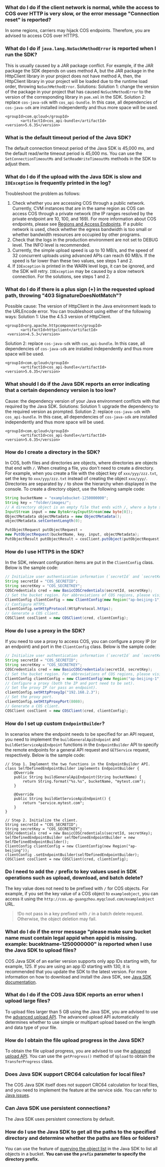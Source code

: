 ### What do I do if the client network is normal, while the access to COS over HTTP is very slow, or the error message "Connection reset" is reported?
In some regions, carriers may hijack COS endpoints. Therefore, you are advised to access COS over HTTPS.

### What do I do if `java.lang.NoSuchMethodError` is reported when I run the SDK?

This is usually caused by a JAR package conflict. For example, if the JAR package the SDK depends on uses method A, but the JAR package in the HttpClient library in your project does not have method A, then, the HttpClient library in your project will be loaded due to the runtime load order, throwing `NoSuchMethodError`.
Solutions:
Solution 1: change the version of the package in your project that has caused `NoSuchMethodError` to the version of the corresponding library in `pom.xml` in the SDK.
Solution 2: replace `cos-java-sdk` with `cos_api-bundle`. In this case, all dependencies of `cos-java-sdk` are installed independently and thus more space will be used.
```
<groupId>com.qcloud</groupId>
       <artifactId>cos_api-bundle</artifactId>
<version>5.6.35</version>
```

### What is the default timeout period of the Java SDK?

The default connection timeout period of the Java SDK is 45,000 ms, and the default read/write timeout period is 45,000 ms. You can use the `SetConnectionTimeoutMs` and `SetReadWriteTimeoutMs` methods in the SDK to adjust them.

### What do I do if the upload with the Java SDK is slow and `IOException` is frequently printed in the log?

Troubleshoot the problem as follows:

1. Check whether you are accessing COS through a public network. Currently, CVM instances that are in the same region as COS can access COS through a private network (the IP ranges resolved by the private endpoint are 10, 100, and 169). For more information about COS endpoints, please see [Regions and Access Endpoints](https://intl.cloud.tencent.com/document/product/436/6224). If a public network is used, check whether the egress bandwidth is too small or whether bandwidth resources are occupied by other programs.
2. Check that the logs in the production environment are not set to DEBUG level. The INFO level is recommended.
3. Currently, the simple upload speed is up to 10 MB/s, and the speed of 32 concurrent uploads using advanced APIs can reach 60 MB/s. If the speed is far lower than these two values, see steps 1 and 2.
4. If `IOException` is printed in the WARN level logs, it can be ignored, and the SDK will retry. `IOException` may be caused by a slow network connection. For the solutions, see steps 1 and 2.

### What do I do if there is a plus sign (+) in the requested upload path, throwing "403 SignatureDoesNotMatch"?
Possible cause: The version of HttpClient in the Java environment leads to the URLEncode error.
You can troubleshoot using either of the following ways:
Solution 1: Use the 4.5.3 version of HttpClient.
```
<groupId>org.apache.httpcomponents</groupId>
       <artifactId>httpclient</artifactId>
 <version>4.5.3</version> 
```

Solution 2: replace `cos-java-sdk` with `cos_api-bundle`. In this case, all dependencies of `cos-java-sdk` are installed independently and thus more space will be used.
```
<groupId>com.qcloud</groupId>
       <artifactId>cos_api-bundle</artifactId>
<version>5.6.35</version>
```

### What should I do if the Java SDK reports an error indicating that a certain dependency version is too low?
Cause: the dependency version of your Java environment conflicts with that required by the Java SDK.
Solutions:
Solution 1: upgrade the dependency to the required version as prompted.
Solution 2: replace `cos-java-sdk` with `cos_api-bundle`. In this case, all dependencies of `cos-java-sdk` are installed independently and thus more space will be used.
```
<groupId>com.qcloud</groupId>
       <artifactId>cos_api-bundle</artifactId>
<version>5.6.35</version>
```

### How do I create a directory in the SDK?

In COS, both files and directories are objects, where directories are objects that end with `/`. When creating a file, you don't need to create a directory. For example, when you create a file with the object key of `xxx/yyy/zzz.txt`, set the key to `xxx/yyy/zzz.txt` instead of creating the object `xxx/yyy/`. Directories are separated by `/` to show the hierarchy when displayed in the console. To create a directory object, use the following sample code:

```java
String bucketName = "examplebucket-1250000000";
String key = "folder/images/";
// A directory object is an empty file that ends with /, where a byte stream with a length of 0 is uploaded
InputStream input = new ByteArrayInputStream(new byte[0]);
ObjectMetadata objectMetadata = new ObjectMetadata();
objectMetadata.setContentLength(0);

PutObjectRequest putObjectRequest =
new PutObjectRequest(bucketName, key, input, objectMetadata);
PutObjectResult putObjectResult = cosClient.putObject(putObjectRequest);
```

### How do I use HTTPS in the SDK?

In the SDK, relevant configuration items are put in the `ClientConfig` class. Below is the sample code:

```java
// Initialize user authentication information (`secretId` and `secretKey`).
String secretId = "COS_SECRETID";
String secretKey = "COS_SECRETKEY";
COSCredentials cred = new BasicCOSCredentials(secretId, secretKey);
// Set the bucket region. For abbreviations of COS regions, please visit https://intl.cloud.tencent.com/document/product/436/6224.
ClientConfig clientConfig = new ClientConfig(new Region("ap-beijing-1"));
// Configure HTTPS.
clientConfig.setHttpProtocol(HttpProtocol.https);
// Generate a COS client.
COSClient cosClient = new COSClient(cred, clientConfig);
```

### How do I use a proxy in the SDK?

If you need to use a proxy to access COS, you can configure a proxy IP (or an endpoint) and port in the `ClientConfig` class. Below is the sample code:

```java
// Initialize user authentication information (`secretId` and `secretKey`).
String secretId = "COS_SECRETID";
String secretKey = "COS_SECRETKEY";
COSCredentials cred = new BasicCOSCredentials(secretId, secretKey);
// Set the bucket region. For abbreviations of COS regions, please visit https://intl.cloud.tencent.com/document/product/436/6224.
ClientConfig clientConfig = new ClientConfig(new Region("ap-beijing-1"));
// Configure a proxy (both the IP and port need to be set).
// Set the proxy IP (or pass an endpoint).
clientConfig.setHttpProxyIp("192.168.2.3");
// Set the proxy port.
clientConfig.setHttpProxyPort(8080);
// Generate a COS client.
COSClient cosClient = new COSClient(cred, clientConfig);
```

### How do I set up custom `EndpointBuilder`?
In scenarios where the endpoint needs to be specified for an API request, you need to implement the `buildGeneralApiEndpoint` and ` buildGetServiceApiEndpoint` functions in the `EndpointBuilder` API to specify the remote endpoints for a general API request and `GETService` request, respectively. Below is the sample code:
```
// Step 1. Implement the two functions in the EndpointBuilder API.
class SelfDefinedEndpointBuilder implements EndpointBuilder {
    @Override
    public String buildGeneralApiEndpoint(String bucketName) {
        return String.format("%s.%s", bucketName, "mytest.com");
    }

    @Override
    public String buildGetServiceApiEndpoint() {
        return "service.mytest.com";
    }
}

// Step 2. Initialize the client.
String secretId = "COS_SECRETID";
String secretKey = "COS_SECRETKEY";
COSCredentials cred = new BasicCOSCredentials(secretId, secretKey);
SelfDefinedEndpointBuilder selfDefinedEndpointBuilder = new SelfDefinedEndpointBuilder();
ClientConfig clientConfig = new ClientConfig(new Region("ap-beijing"));
clientConfig .setEndpointBuilder(selfDefinedEndpointBuilder);
COSClient cosClient = new COSClient(cred, clientConfig);
```

### Do I need to add the `/` prefix to key values used in SDK operations such as upload, download, and batch delete?
The key value does not need to be prefixed with `/` for COS objects. For example, if you set the key value of a COS object to `exampleobject`, you can access it using the `http://cos.ap-guangzhou.myqcloud.com/exampleobject` URL.
>!Do not pass in a key prefixed with `/` in a batch delete request. Otherwise, the object deletion may fail.


### What do I do if the error message "please make sure bucket name must contain legal appid when appid is missing. example: bucektname-1250000000" is reported when I use the Java SDK to upload files?

COS Java SDK of an earlier version supports only app IDs starting with, for example, 125. If you are using an app ID starting with 130, it is recommended that you update the SDK to the latest version. For more information on how to download and install the Java SDK, see [Java SDK documentation](https://intl.cloud.tencent.com/document/product/436/10199).

### What do I do if the COS Java SDK reports an error when I upload large files?

To upload files larger than 5 GB using the Java SDK, you are advised to use the [advanced upload API](https://intl.cloud.tencent.com/document/product/436/31534). The advanced upload API automatically determines whether to use simple or multipart upload based on the length and data type of your file.

### How do I obtain the file upload progress in the Java SDK?

To obtain the file upload progress, you are advised to use the [advanced upload API](https://intl.cloud.tencent.com/document/product/436/31534). You can use the `getProgress()` method of `Upload` to obtain the `TransferProgress` class.

### Does Java SDK support CRC64 calculation for local files?

The COS Java SDK itself does not support CRC64 calculation for local files, and you need to implement the feature at the service side. You can refer to [Java issues](https://github.com/tencentyun/cos-java-sdk-v5/issues/63).

### Can Java SDK use persistent connections?

The Java SDK uses persistent connections by default.

### How do I use the Java SDK to get all the paths to the specified directory and determine whether the paths are files or folders?

You can use the feature of [querying the object list](https://intl.cloud.tencent.com/document/product/436/10199#query-the-object-list) in the Java SDK to list all objects in a bucket. **You can use the `prefix` parameter to specify the directory prefix.**



